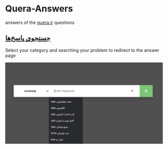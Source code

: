 # Quera-Answers

answers of the  [quera.ir](https://quera.ir/) questions

## [جستجوی پاسخ‌ها](https://kasrazarei39.github.io/Quera-Answers/search/)

Select your category and searching your problem to redirect to the answer page

![github-octocat](https://github.com/kasrazarei39/Quera-Answers/blob/main/search/pic1.png)
